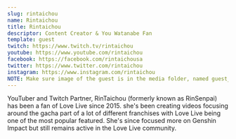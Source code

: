 ```yaml
---
slug: rintaichou
name: Rintaichou
title: Rintaichou
descriptor: Content Creator & You Watanabe Fan
template: guest
twitch: https://www.twitch.tv/rintaichou
youtube: https://www.youtube.com/rintaichou
facebook: https://facebook.com/rintaichousa
twitter: https://www.twitter.com/rintaichou
instagram: https://www.instagram.com/rintaichou
NOTE: Make sure image of the guest is in the media folder, named guest_(YEAR)_(GUEST_SLUG).png
---
```


YouTuber and Twitch Partner, RinTaichou (formerly known as RinSenpai) has been a fan of Love Live since 2015. she's been creating videos focusing around the gacha part of a lot of different franchises with Love Live being one of the most popular featured. She's since focused more on Genshin Impact but still remains active in the Love Live community.

